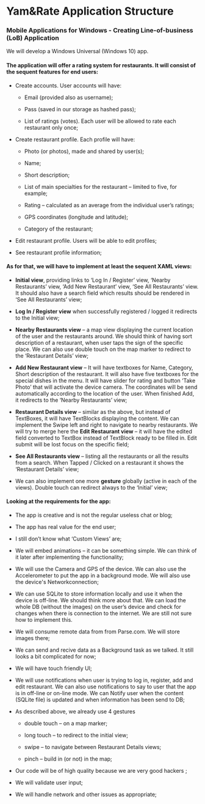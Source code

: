 Yam&Rate Application Structure
==============================

### Mobile Applications for Windows - Creating Line-of-business (LoB) Application

We will develop a Windows Universal (Windows 10) app.

#### The application will offer a rating system for restaurants. It will consist of the sequent features for end users:

-   Create accounts. User accounts will have:

    -   Email (provided also as username);

    -   Pass (saved in our storage as hashed pass);

    -   List of ratings (votes). Each user will be allowed to rate each restaurant only once;

-   Create restaurant profile. Each profile will have:

    -   Photo (or photos), made and shared by user(s);

    -   Name;

    -   Short description;

    -   List of main specialties for the restaurant – limited to five, for example;

    -   Rating – calculated as an average from the individual user’s ratings;

    -   GPS coordinates (longitude and latitude);

    -   Category of the restaurant;

-   Edit restaurant profile. Users will be able to edit profiles;

-   See restaurant profile information;

#### As for that, we will have to implement at least the sequent XAML views:

-   **Initial view**, providing links to ‘Log In / Register’ view, ‘Nearby Restaurants’ view, ‘Add New Restaurant’ view, ‘See All Restaurants’ view. It should also have a search field which results should be rendered in ‘See All Restaurants’ view;

-   **Log In / Register view** when successfully registered / logged it redirects to the Initial view;

-   **Nearby Restaurants view** – a map view displaying the current location of the user and the restaurants around. We should think of having sort description of a restaurant, when user taps the sign of the specific place. We can also use double touch on the map marker to redirect to the ‘Restaurant Details’ view;

-   **Add New Restaurant view** – It will have textboxes for Name, Category, Short description of the restaurant. It will also have five textboxes for the special dishes in the menu. It will have slider for rating and button ‘Take Photo’ that will activate the device camera. The coordinates will be send automatically according to the location of the user. When finished Add, it redirects to the ‘Nearby Restaurants’ view;

-   **Restaurant Details view** – similar as the above, but instead of TextBoxes, it will have TextBlocks displaying the content. We can implement the Swipe left and right to navigate to nearby restaurants. We will try to merge here the **Edit Restaurant view** – it will have the edited field converted to TextBox instead of TextBlock ready to be filled in. Edit submit will be lost focus on the specific field;

-   **See All Restaurants view** – listing all the restaurants or all the results from a search. When Tapped / Clicked on a restaurant it shows the ‘Restaurant Details’ view;

-   We can also implement one more **gesture** globally (active in each of the views). Double touch can redirect always to the ‘Initial’ view;

#### Looking at the requirements for the app:

-   The app is creative and is not the regular useless chat or blog;

-   The app has real value for the end user;

-   I still don’t know what ‘Custom Views’ are;

-   We will embed animations – it can be something simple. We can think of it later after implementing the functionality;

-   We will use the Camera and GPS of the device. We can also use the Accelerometer to put the app in a background mode. We will also use the device's Networkconnection;

-   We can use SQLite to store information locally and use it when the device is off-line. We should think more about that. We can load the whole DB (without the images) on the user’s device and check for changes when there is connection to the internet. We are still not sure how to implement this.

-   We will consume remote data from from Parse.com. We will store images there;

-   We can send and recive data as a Background task as we talked. It still looks a bit complicated for now;

-   We will have touch friendly UI;

-   We will use notifications when user is trying to log in, register, add and edit restaurant. We can also use notifications to say to user that the app is in off-line or on-line mode. We can Notify user when the content (SQLite file) is updated and when information has been send to DB;

-   As described above, we already use 4 gestures

    -   double touch – on a map marker;

    -   long touch – to redirect to the initial view;

    -   swipe – to navigate between Restaurant Details views;

    -   pinch – build in (or not) in the map;

-   Our code will be of high quality because we are very good hackers ;

-   We will validate user input;

-   We will handle network and other issues as appropriate;
